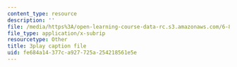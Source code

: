 ```yaml
---
content_type: resource
description: ''
file: /media/https%3A/open-learning-course-data-rc.s3.amazonaws.com/6-851-advanced-data-structures-spring-2012/fe684a14377ca927725a254218561e5e_RecEYrnvGPM.srt
file_type: application/x-subrip
resourcetype: Other
title: 3play caption file
uid: fe684a14-377c-a927-725a-254218561e5e
---
```


